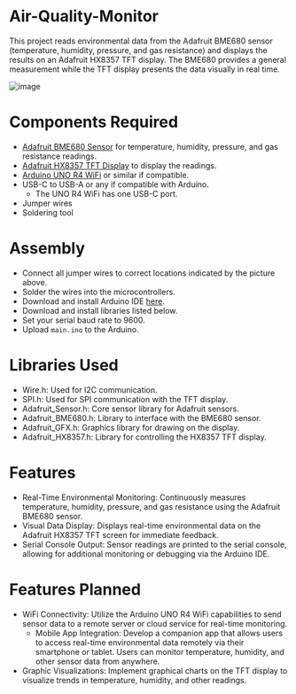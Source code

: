# Air-Quality-Monitor
This project reads environmental data from the Adafruit BME680 sensor (temperature, humidity, pressure, and gas resistance) and displays the results on an Adafruit HX8357 TFT display. The BME680 provides a general measurement while the TFT display presents the data visually in real time.

![image](https://github.com/user-attachments/assets/0b592db6-2930-4480-b677-8b8a6aa4e905)


# Components Required
* [Adafruit BME680 Sensor](https://www.adafruit.com/product/3660) for temperature, humidity, pressure, and gas resistance readings.
* [Adafruit HX8357 TFT Display](https://www.adafruit.com/product/2050) to display the readings.
* [Arduino UNO R4 WiFi](https://store.arduino.cc/products/uno-r4-wifi?srsltid=AfmBOopsrTVr2Wu2aufC8ew_nKGLE6WfVniRG4TY9pK96xlD95lN9TCA) or similar if compatible.
* USB-C to USB-A or any if compatible with Arduino.
  * The UNO R4 WiFi has one USB-C port.
* Jumper wires
* Soldering tool

# Assembly
* Connect all jumper wires to correct locations indicated by the picture above.
* Solder the wires into the microcontrollers.
* Download and install Arduino IDE [here](https://www.arduino.cc/en/software).
* Download and install libraries listed below.
* Set your serial baud rate to 9600.
* Upload `main.ino` to the Arduino.

# Libraries Used
* Wire.h: Used for I2C communication.
* SPI.h: Used for SPI communication with the TFT display.
* Adafruit_Sensor.h: Core sensor library for Adafruit sensors.
* Adafruit_BME680.h: Library to interface with the BME680 sensor.
* Adafruit_GFX.h: Graphics library for drawing on the display.
* Adafruit_HX8357.h: Library for controlling the HX8357 TFT display.

# Features
* Real-Time Environmental Monitoring: Continuously measures temperature, humidity, pressure, and gas resistance using the Adafruit BME680 sensor.
* Visual Data Display: Displays real-time environmental data on the Adafruit HX8357 TFT screen for immediate feedback.
* Serial Console Output: Sensor readings are printed to the serial console, allowing for additional monitoring or debugging via the Arduino IDE.

# Features Planned
* WiFi Connectivity: Utilize the Arduino UNO R4 WiFi capabilities to send sensor data to a remote server or cloud service for real-time monitoring.
  * Mobile App Integration: Develop a companion app that allows users to access real-time environmental data remotely via their smartphone or tablet. Users can monitor temperature, humidity, and other sensor data from anywhere.
* Graphic Visualizations: Implement graphical charts on the TFT display to visualize trends in temperature, humidity, and other readings.

